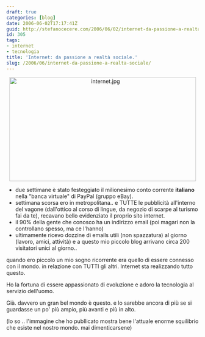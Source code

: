 ```yaml
---
draft: true
categories: [blog]
date: 2006-06-02T17:17:41Z
guid: http://stefanocecere.com/2006/06/02/internet-da-passione-a-realta-sociale/
id: 305
tags:
- internet
- tecnologia
title: 'Internet: da passione a realtà sociale.'
slug: /2006/06/internet-da-passione-a-realta-sociale/
---
```


<div style="text-align: center">
  <img width="489" height="273" alt="internet.jpg" id="image304" src="http://stefanocecere.com/wp-content/uploads/sites/3/2006/06/internet.jpg" />
</div>

- due settimane è stato festeggiato il milionesimo conto corrente **italiano** nella "banca virtuale" di PayPal (gruppo eBay).
- settimana scorsa ero in metropolitana.. e TUTTE le pubblicità all'interno del vagone (dall'ottico al corso di lingue, da negozio di scarpe al turismo fai da te), recavano bello evidenziato il proprio sito internet.
- il 90% della gente che conosco ha un indirizzo email (poi magari non la controllano spesso, ma ce l'hanno)
- ultimamente ricevo dozzine di emails utili (non spazzatura) al giorno (lavoro, amici, attività) e a questo mio piccolo blog arrivano circa 200 visitatori unici al giorno..

quando ero piccolo un mio sogno ricorrente era quello di essere connesso con il mondo. in relazione con TUTTI gli altri. Internet sta realizzando tutto questo.

Ho la fortuna di essere appassionato di evoluzione e adoro la tecnologia al servizio dell'uomo.
  
Già. davvero un gran bel mondo è questo. e lo sarebbe ancora di più se si guardasse un po' più ampio, più avanti e più in alto.

(lo so .. l'immagine che ho publlicato mostra bene l'attuale enorme squilibrio che esiste nel nostro mondo. mai dimenticarsene)